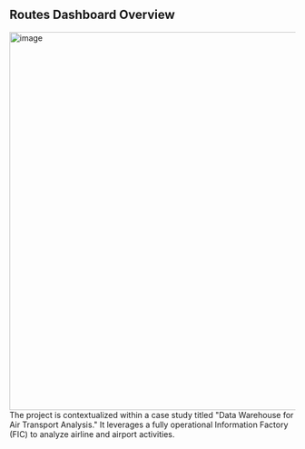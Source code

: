 ##                                     Routes Dashboard Overview
<img width="1189" height="667" alt="image" src="https://github.com/user-attachments/assets/c9dd644f-aa36-4b87-b7e1-7191cf1606e2" />
The project is contextualized within a case study titled "Data Warehouse for Air Transport Analysis." It leverages a fully operational Information Factory (FIC) to analyze airline and airport activities.
